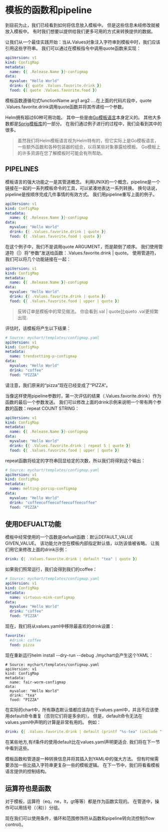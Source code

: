 # 模板的函数和pipeline

到目前为止，我们已经看到如何将信息放入模板中。 但是这些信息未经修改就被放入模板中。 有时我们想要以提供给我们更多可用的方式来转换提供的数据。

让我们从一个最佳实践开始：当从.Values对象注入字符串到模板中时，我们应该引用这些字符串。 我们可以通过在模板指令中调用quote函数来实现：

```yaml
apiVersion: v1
kind: ConfigMap
metadata:
  name: {{ .Release.Name }}-configmap
data:
  myvalue: "Hello World"
  drink: {{ quote .Values.favorite.drink }}
  food: {{ quote .Values.favorite.food }}
```

模板函数遵循句式functionName arg1 arg2 ....在上面的代码片段中，quote .Values.favorite.drink调用quote函数并将其传递给一个参数。

Helm拥有超过60种可用功能。 其中一些是由[Go模板语言](https://godoc.org/text/template)本身定义的。 其他大多数都是[Sprig模板库](https://godoc.org/github.com/Masterminds/sprig)的一部分。 在我们通过例子进行的过程中，我们会看到其中的很多。

> 虽然我们将Helm模板语言视为Helm特有的，但它实际上是Go模板语言，一些额外函数和各种包装器的组合，以将某些对象暴露给模板。 Go模板上的许多资源在您了解模板时可能会有所帮助。

## PIPELINES

模板语言的强大功能之一是其管道概念。 利用UNIX的一个概念，pipeline是一个链接在一起的一系列模板命令的工具，可以紧凑地表达一系列转换。 换句话说，pipeline是按顺序完成几件事情的有效方式。 我们用pipeline重写上面的例子。

```yaml
apiVersion: v1
kind: ConfigMap
metadata:
  name: {{ .Release.Name }}-configmap
data:
  myvalue: "Hello World"
  drink: {{ .Values.favorite.drink | quote }}
  food: {{ .Values.favorite.food | quote }}
```

在这个例子中，我们不是调用quote ARGUMENT，而是颠倒了顺序。 我们使用管道符（|）将“参数”发送给函数：.Values.favorite.drink | quote。 使用管道符，我们可以将几个功能链接在一起：

```yaml
apiVersion: v1
kind: ConfigMap
metadata:
  name: {{ .Release.Name }}-configmap
data:
  myvalue: "Hello World"
  drink: {{ .Values.favorite.drink | quote }}
  food: {{ .Values.favorite.food | upper | quote }}
```

> 反转订单是模板中的常见做法。 你会看到.val | quote比queto .val更频繁出现.

评估时，该模板将产生以下结果：

```yaml
# Source: mychart/templates/configmap.yaml
apiVersion: v1
kind: ConfigMap
metadata:
  name: trendsetting-p-configmap
data:
  myvalue: "Hello World"
  drink: "coffee"
  food: "PIZZA"
```

请注意，我们原来的“pizza”现在已经变成了“PIZZA”。

当像这样使用pipeline参数时，第一次评估的结果（.Values.favorite.drink）作为函数的最后一个参数发送。 我们可以修改上面的drink示例来说明一个带有两个参数的函数：repeat COUNT STRING：

```Yaml
apiVersion: v1
kind: ConfigMap
metadata:
  name: {{ .Release.Name }}-configmap
data:
  myvalue: "Hello World"
  drink: {{ .Values.favorite.drink | repeat 5 | quote }}
  food: {{ .Values.favorite.food | upper | quote }}
```

repeat函数将给定的字符串回显给定的次数，所以我们将得到这个输出：

```yaml
# Source: mychart/templates/configmap.yaml
apiVersion: v1
kind: ConfigMap
metadata:
  name: melting-porcup-configmap
data:
  myvalue: "Hello World"
  drink: "coffeecoffeecoffeecoffeecoffee"
  food: "PIZZA"
```

## 使用DEFUALT功能

模板中经常使用的一个函数是defualt函数：默认DEFAULT_VALUE GIVEN_VALUE。 该功能允许您在模板内部指定默认值，以防该值被省略。 让我们用它来修改上面的drink示例：

```yaml
drink: {{ .Values.favorite.drink | default "tea" | quote }}
```

如果我们照常运行，我们会得到我们的coffee：

```yaml
# Source: mychart/templates/configmap.yaml
apiVersion: v1
kind: ConfigMap
metadata:
  name: virtuous-mink-configmap
data:
  myvalue: "Hello World"
  drink: "coffee"
  food: "PIZZA"
```

现在，我们将从values.yaml中移除最喜欢的drink设置：

```yaml
favorite:
  #drink: coffee
  food: pizza
```

现在重新运行helm install --dry-run --debug ./mychart会产生这个YAML：

```shell
# Source: mychart/templates/configmap.yaml
apiVersion: v1
kind: ConfigMap
metadata:
  name: fair-worm-configmap
data:
  myvalue: "Hello World"
  drink: "tea"
  food: "PIZZA"
```

在实际的chart中，所有静态默认值都应该存在于values.yaml中，并且不应该使用default命令重复（否则它们将是多余的）。 但是，default命令无法在values.yaml中声明的计算是非常有用的。 例如：

```yaml
drink: {{ .Values.favorite.drink | default (printf "%s-tea" (include "fullname" .)) }}
```

在某些地方,有if条件的使用default比在values.yaml声明更适合. 我们将在下一节中看到这些。

模板函数和管道是一种转换信息并将其插入到YAML中的强大方法。 但有时候需要添加一些比插入字符串更复杂一些的模板逻辑。 在下一节中，我们将看看模板语言提供的控制结构。

## 运算符也是函数

对于模板，运算符（eq，ne，lt，gt等等）都是作为函数实现的。 在管道中，操作可以用括号（（和））分组。

现在我们可以使用条件，循环和范围修饰符从函数和pipeline转向流控制(flow control)。

